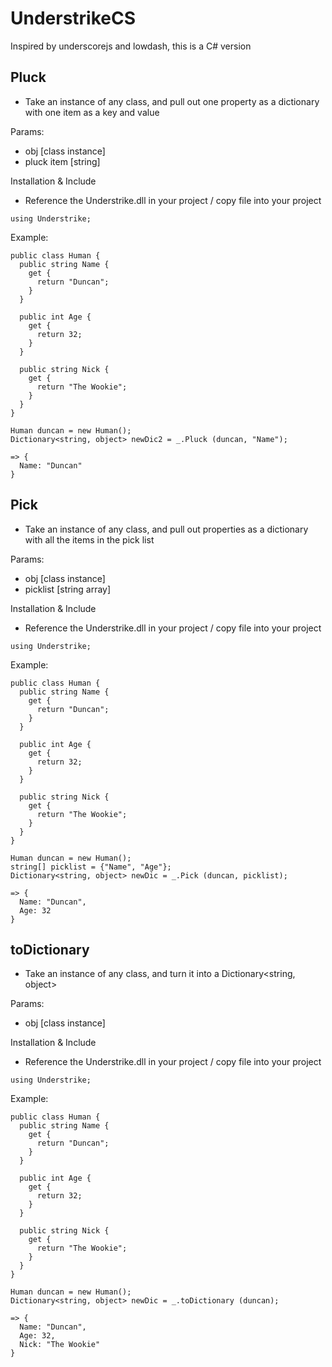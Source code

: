 UnderstrikeCS
=============

Inspired by underscorejs and lowdash, this is a C# version

Pluck
-----
- Take an instance of any class, and pull out one property as a dictionary with one item as a key and value

Params:
- obj [class instance]
- pluck item [string]

Installation & Include
- Reference the Understrike.dll in your project / copy file into your project

```CSharp
using Understrike;
```

Example:
```CSharp
public class Human {
  public string Name {
    get {
      return "Duncan";
    }
  }

  public int Age {
    get {
      return 32;
    }
  }

  public string Nick {
    get {
      return "The Wookie";
    }
  }
}
```

```CSharp
Human duncan = new Human();
Dictionary<string, object> newDic2 = _.Pluck (duncan, "Name");

=> {
  Name: "Duncan"
}

```

Pick
----
- Take an instance of any class, and pull out properties as a dictionary with all the items in the pick list

Params:
- obj [class instance]
- picklist [string array]

Installation & Include
- Reference the Understrike.dll in your project / copy file into your project

```CSharp
using Understrike;
```

Example:
```CSharp
public class Human {
  public string Name {
    get {
      return "Duncan";
    }
  }

  public int Age {
    get {
      return 32;
    }
  }

  public string Nick {
    get {
      return "The Wookie";
    }
  }
}
```

```CSharp
Human duncan = new Human();
string[] picklist = {"Name", "Age"};
Dictionary<string, object> newDic = _.Pick (duncan, picklist);

=> {
  Name: "Duncan",
  Age: 32
}

```

toDictionary
------------
- Take an instance of any class, and turn it into a Dictionary<string, object>

Params:
- obj [class instance]

Installation & Include
- Reference the Understrike.dll in your project / copy file into your project

```CSharp
using Understrike;
```

Example:
```CSharp
public class Human {
  public string Name {
    get {
      return "Duncan";
    }
  }

  public int Age {
    get {
      return 32;
    }
  }

  public string Nick {
    get {
      return "The Wookie";
    }
  }
}
```

```CSharp
Human duncan = new Human();
Dictionary<string, object> newDic = _.toDictionary (duncan);

=> {
  Name: "Duncan",
  Age: 32,
  Nick: "The Wookie"
}

```
  